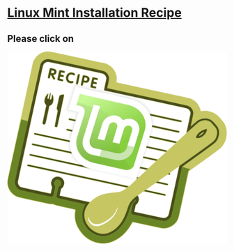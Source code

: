# [Linux Mint Installation Recipe](https://github.com/appijumbo/linux_mint_installation_recipe/wiki/0-Introduction)

## Please click on

<a href="https://github.com/appijumbo/linux_mint_installation_recipe/wiki/0-Introduction"><img src="mint_rec_1.png" width="800"></a>

